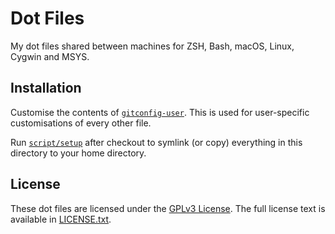 # Dot Files
My dot files shared between machines for ZSH, Bash, macOS, Linux, Cygwin and MSYS.

## Installation
Customise the contents of [`gitconfig-user`](https://github.com/kenyonj/dotfiles/blob/main/gitconfig-user).
This is used for user-specific customisations of every other file.

Run [`script/setup`](https://github.com/kenyonj/dotfiles/blob/main/script/setup)
after checkout to symlink (or copy) everything in this directory to your home directory.

## License
These dot files are licensed under the [GPLv3 License](https://en.wikipedia.org/wiki/GNU_General_Public_License).
The full license text is available in [LICENSE.txt](https://github.com/kenyonj/dotfiles/blob/main/LICENSE.txt).
